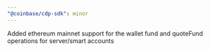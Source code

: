 ```yaml
---
"@coinbase/cdp-sdk": minor
---
```


Added ethereum mainnet support for the wallet fund and quoteFund operations for server/smart accounts
